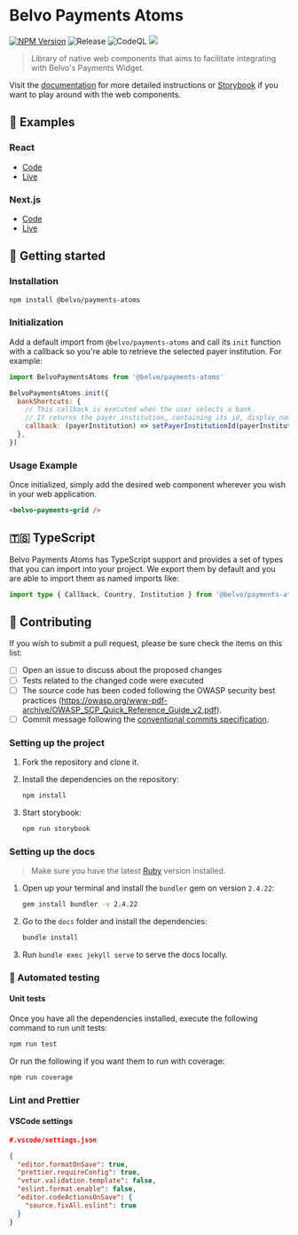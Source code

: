 # Belvo Payments Atoms

<p>
  <a href="https://www.npmjs.com/package/@belvo/payments-atoms"><img src="https://img.shields.io/npm/v/@belvo/payments-atoms.svg" alt="NPM Version"></a>
  <img src="https://github.com/belvo-finance-opensource/payments-atoms/actions/workflows/release.yml/badge.svg" alt="Release">
  <img src="https://github.com/belvo-finance-opensource/payments-atoms/actions/workflows/codeql.yml/badge.svg" alt="CodeQL">
  <img src="https://github.com/belvo-finance-opensource/payments-atoms/actions/workflows/deploy-to-gh-pages.yml/badge.svg alt="Deploy Docs, Storybook and Examples to GitHub Pages">
</p>

> Library of native web components that aims to facilitate integrating with Belvo's Payments Widget.

Visit the [documentation](https://belvo-finance-opensource.github.io/payments-atoms/docs/) for more detailed instructions or [Storybook](https://belvo-finance-opensource.github.io/payments-atoms/storybook/) if you want to play around with the web components.

## 📙 Examples

### React

* [Code](https://github.com/belvo-finance-opensource/payments-atoms/tree/main/examples/react)
* [Live](https://belvo-finance-opensource.github.io/payments-atoms/examples/react/)

### Next.js

* [Code](https://github.com/belvo-finance-opensource/payments-atoms/tree/main/examples/next-js)
* [Live](https://belvo-finance-opensource.github.io/payments-atoms/examples/next-js/)

## 🚀 Getting started

### Installation

```bash
npm install @belvo/payments-atoms
```

### Initialization

Add a default import from `@belvo/payments-atoms` and call its `init` function with a callback so you're able to retrieve the selected payer institution. For example:

```js
import BelvoPaymentsAtoms from '@belvo/payments-atoms'

BelvoPaymentsAtoms.init({
  bankShortcuts: {
    // This callback is executed when the user selects a bank.
    // It returns the payer institution, containing its id, display_name and icon_logo.
    callback: (payerInstitution) => setPayerInstitutionId(payerInstitution.id),
  },
})
```

### Usage Example

Once initialized, simply add the desired web component wherever you wish in your web application.

```html
<belvo-payments-grid />
```

## 🇹🇸 TypeScript

Belvo Payments Atoms has TypeScript support and provides a set of types that you can import into your project. We export them by default and you are able to import them as named imports like:

```typescript
import type { Callback, Country, Institution } from '@belvo/payments-atoms'
```

## :busts_in_silhouette: Contributing

If you wish to submit a pull request, please be sure check the items on this list:

- [ ] Open an issue to discuss about the proposed changes
- [ ] Tests related to the changed code were executed
- [ ] The source code has been coded following the OWASP security best
      practices (<https://owasp.org/www-pdf-archive/OWASP_SCP_Quick_Reference_Guide_v2.pdf>).
- [ ] Commit message following the [conventional commits specification](https://www.conventionalcommits.org/en/v1.0.0/#summary).

### Setting up the project

1. Fork the repository and clone it.
2. Install the dependencies on the repository:

    ```bash
    npm install
    ```

3. Start storybook:

   ```bash
   npm run storybook
   ```

### Setting up the docs

> Make sure you have the latest [Ruby](https://www.ruby-lang.org/) version installed.

1. Open up your terminal and install the `bundler` gem on version `2.4.22`:

   ```bash
   gem install bundler -v 2.4.22
   ```

2. Go to the `docs` folder and install the dependencies:

    ```bash
    bundle install
    ```

3. Run `bundle exec jekyll serve` to serve the docs locally.

### 🧪 Automated testing

#### Unit tests

Once you have all the dependencies installed, execute the following command to run unit tests:

```bash
npm run test
```

Or run the following if you want them to run with coverage:

```bash
npm run coverage
```

### Lint and Prettier

#### VSCode settings

```json
#.vscode/settings.json

{
  "editor.formatOnSave": true,
  "prettier.requireConfig": true,
  "vetur.validation.template": false,
  "eslint.format.enable": false,
  "editor.codeActionsOnSave": {
    "source.fixAll.eslint": true
  }
}
```

